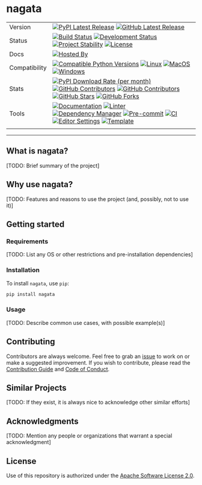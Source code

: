 # nagata

| | |
| --- | --- |
| Version | [![PyPI Latest Release](https://img.shields.io/pypi/v/nagata.svg?style=for-the-badge&label=pypi&logo=PyPI&color=darkorange)](https://pypi.org/project/nagata/) [![GitHub Latest Release](https://img.shields.io/github/v/tag/WithPrecedent/nagata?style=for-the-badge&label=branch&logo=github&color=navy)](https://github.com/WithPrecedent/nagata/releases)
| Status | [![Build Status](https://img.shields.io/github/actions/workflow/status/WithPrecedent/nagata/ci.yml?branch=main&label=tests&style=for-the-badge&logo=pytest&color=cadetblue)](https://github.com/WithPrecedent/nagata/actions/workflows/ci.yml?query=branch%3Amain) [![Development Status](https://img.shields.io/badge/Development-Active-Green?style=for-the-badge&logo=git)](https://www.repostatus.org/#active) [![Project Stability](https://img.shields.io/badge/stability-beta-firebrick?style=for-the-badge&logo=git)](https://www.repostatus.org/#active) [![License](https://img.shields.io/badge/License-Apache_2.0-blue.svg?style=for-the-badge&logo=apache&color=goldenrod)](https://opensource.org/licenses/Apache-2.0)
| Docs | [![Hosted By](https://img.shields.io/badge/hosted_by-github_pages-blue?style=for-the-badge&logo=github&color=navy)](https://WithPrecedent.github.io/nagata)
| Compatibility | [![Compatible Python Versions](https://img.shields.io/pypi/pyversions/nagata?style=for-the-badge&logo=python&color=darkorange)](https://pypi.python.org/pypi/nagata/) [![Linux](https://img.shields.io/badge/linux-maroon?style=for-the-badge&logo=linux&labelColor=gray)](https://www.linux.org/) [![MacOS](https://img.shields.io/badge/macos-yellow?style=for-the-badge&logo=apple&labelColor=gray)](https://www.apple.com/macos/) [![Windows](https://img.shields.io/badge/windows-blue?style=for-the-badge&logo=windows&labelColor=gray)](https://www.microsoft.com/en-us/windows?r=1)
| Stats | [![PyPI Download Rate (per month)](https://img.shields.io/pypi/dm/nagata?style=for-the-badge&logo=pypi&color=darkorange)](https://pypi.org/project/nagata) [![GitHub Contributors](https://img.shields.io/github/contributors/WithPrecedent/nagata?style=for-the-badge&label=contributors&logo=github&color=darksalmon)](https://github.com/WithPrecedent/nagata/graphs/contributors) [![GitHub Contributors](https://img.shields.io/github/issues/WithPrecedent/nagata?style=for-the-badge&label=issues&logo=github&color=deeppink)](https://github.com/WithPrecedent/nagata/graphs/contributors) [![GitHub Stars](https://img.shields.io/github/stars/WithPrecedent/nagata?style=for-the-badge&label=Stars&logo=github&color=firebrick)](https://github.com/WithPrecedent/nagata/stargazers) [![GitHub Forks](https://img.shields.io/github/forks/WithPrecedent/nagata?style=for-the-badge&label=forks&logo=github&color=coral)](https://github.com/WithPrecedent/nagata/forks)
| Tools | [![Documentation](https://img.shields.io/badge/MkDocs-magenta?style=for-the-badge&logo=markdown&labelColor=gray)](https://squidfunk.github.io/mkdocs-material/) [![Linter](https://img.shields.io/endpoint?style=for-the-badge&url=https://raw.githubusercontent.com/charliermarsh/Ruff/main/assets/badge/v2.json)](https://github.com/astral-sh/Ruff) [![Dependency Manager](https://img.shields.io/badge/PDM-blueviolet?style=for-the-badge&logo=affinity&labelColor=gray)](https://PDM.fming.dev) [![Pre-commit](https://img.shields.io/badge/pre--commit-brightgreen?style=for-the-badge&logo=pre-commit&logoColor=white&labelColor=gray)](https://github.com/TezRomacH/python-package-template/blob/master/.pre-commit-config.yaml) [![CI](https://img.shields.io/badge/github_actions-yellow?style=for-the-badge&logo=githubactions&labelColor=gray)](https://github.com/features/actions) [![Editor Settings](https://img.shields.io/badge/editor_config-blue?style=for-the-badge&logo=editorconfig&labelColor=gray)](https://github.com/features/actions) [![Template](https://img.shields.io/badge/snickerdoodle-brown?style=for-the-badge&logo=cookiecutter&labelColor=gray)](https://www.github.com/WithPrecedent/snickerdoodle)
| | |

-----

## What is nagata?

[TODO: Brief summary of the project]

## Why use nagata?

[TODO: Features and reasons to use the project (and, possibly, not to use it)]

## Getting started

### Requirements

[TODO: List any OS or other restrictions and pre-installation dependencies]

### Installation

To install `nagata`, use `pip`:

```sh
pip install nagata
```

### Usage

[TODO: Describe common use cases, with possible example(s)]

## Contributing

Contributors are always welcome. Feel free to grab an [issue](https://www.github.com/WithPrecedent/nagata/issues) to work on or make a suggested improvement. If you wish to contribute, please read the [Contribution Guide](https://www.github.com/WithPrecedent/nagata/contributing.md) and [Code of Conduct](https://www.github.com/WithPrecedent/nagata/code_of_conduct.md).

## Similar Projects

[TODO: If they exist, it is always nice to acknowledge other similar efforts]

## Acknowledgments

[TODO: Mention any people or organizations that warrant a special acknowledgment]

## License

Use of this repository is authorized under the [Apache Software License 2.0](https://www.github.com/WithPrecedent/nagata/blog/main/LICENSE).
